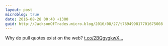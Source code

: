 ```yaml
---
layout: post
microblog: true
date: 2016-08-28 00:40 +1300
guid: http://JacksonOfTrades.micro.blog/2016/08/27/t769499817701675008.html
---
```

Why do pull quotes exist on the web? [t.co/2BQgvgkwX...](https://t.co/2BQgvgkwXT)
